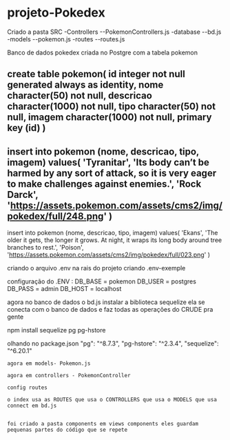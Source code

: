 # projeto-Pokedex



Criado a pasta SRC
-Controllers
--PokemonControllers.js
-database
--bd.js
-models
--pokemon.js
-routes
--routes.js




Banco de dados pokedex criada no Postgre com a tabela pokemon 


create table pokemon(
    id integer not null generated always as identity,
    nome character(50) not null,
	descricao character(1000) not null,
	tipo character(50) not null,
	imagem character(1000)  not null,
	primary key (id)
)
-----
insert into pokemon (nome, descricao, tipo, imagem)
values(
      'Tyranitar',
      'Its body can’t be harmed by any sort of attack, so it is very eager to make challenges against enemies.',
      'Rock Darck',
	  'https://assets.pokemon.com/assets/cms2/img/pokedex/full/248.png'
)
---
insert into pokemon (nome, descricao, tipo, imagem)
values(
      'Ekans',
      'The older it gets, the longer it grows. At night, it wraps its long body around tree branches to rest.',
      'Poison',
	  'https://assets.pokemon.com/assets/cms2/img/pokedex/full/023.png'
)

criando o arquivo .env na rais do projeto
criando .env-exemple 

configuração do .ENV :
DB_BASE = pokemon
DB_USER = postgres
DB_PASS = admin
DB_HOST = localhost


agora no banco de dados o bd.js instalar a biblioteca sequelize 
ela se conecta com o banco de dados e faz todas as operações do CRUDE pra gente  

npm install sequelize pg pg-hstore

olhando no package.json 
    "pg": "^8.7.3",
    "pg-hstore": "^2.3.4",
    "sequelize": "^6.20.1"

    agora em models- Pokemon.js

    agora em controllers - PokemonController

    config routes

    o index usa as ROUTES que usa o CONTROLLERS que usa o MODELS que usa connect em bd.js


    foi criado a pasta components em views components eles guardam pequenas partes do código que se repete